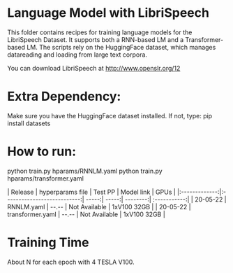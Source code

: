 # Language Model with LibriSpeech
This folder contains recipes for training language models for the LibriSpeech Dataset.
It supports both a RNN-based LM and a Transformer-based LM. 
The scripts rely on the HuggingFace dataset, which manages datareading and loading from
large text corpora. 

You can download LibriSpeech at http://www.openslr.org/12

# Extra Dependency:
Make sure you have the HuggingFace dataset installed. If not, type:
pip install datasets

# How to run:
python train.py hparams/RNNLM.yaml
python train.py hparams/transformer.yaml

| Release | hyperparams file | Test PP | Model link | GPUs |
|:-------------:|:---------------------------:| -----:| -----:| --------:| :-----------:|
| 20-05-22 | RNNLM.yaml | --.-- | Not Available | 1xV100 32GB |
| 20-05-22 | transformer.yaml | --.-- | Not Available | 1xV100 32GB |


# Training Time
About N for each epoch with 4 TESLA V100.

